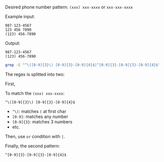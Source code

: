 Desired phone number pattern: `(xxx) xxx-xxxx` or `xxx-xxx-xxxx`

Example input:

```
987-123-4567
123 456 7890
(123) 456-7890
```

Output:

```
987-123-4567
(123) 456-7890
```

```bash
grep -E "^\([0-9]{3}\) [0-9]{3}-[0-9]{4}$|^[0-9]{3}-[0-9]{3}-[0-9]{4}$" file.txt
```

The regex is splitted into two:

First,

To match the `(xxx) xxx-xxxx`:

```
^\([0-9]{3}\) [0-9]{3}-[0-9]{4}$
```

- `^\(`: matches `(` at first char
- `[0-9]`: matches any number
- `[0-9]{3}`: matches 3 numbers
- etc.

Then, use `or` condition with `|`.

Finally, the second pattern:

```
^[0-9]{3}-[0-9]{3}-[0-9]{4}$
```
